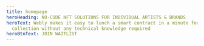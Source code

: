 ```yaml
---
title: homepage
heroHeading: NO-CODE NFT SOLUTIONS FOR INDIVIDUAL ARTISTS & BRANDS
heroText: Webly makes it easy to lunch a smart contract in a minute for your NFT
  collection without any technical knowledge required
heroBtnText: JOIN WAITLIST
---
```

